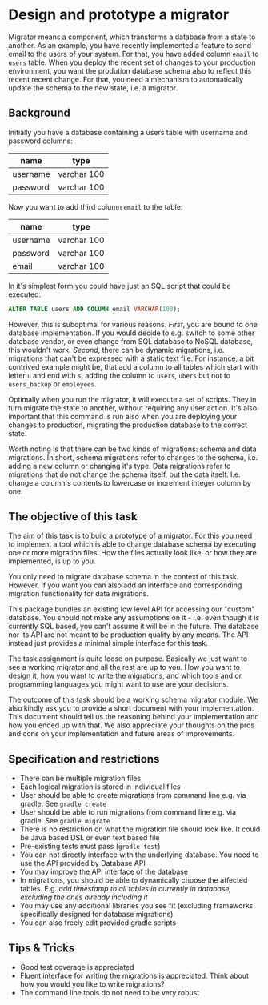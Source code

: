 # Design and prototype a migrator

Migrator means a component, which transforms a database from a state to another. As an example, you have recently implemented a feature to send email to the users of your system. For that, you have added column `email` to `users` table. When you deploy the recent set of changes to your production environment, you want the prodution database schema also to reflect this recent recent change. For that, you need a mechanism to automatically update the schema to the new state, i.e. a migrator.

## Background

Initially you have a database containing a users table with username and password columns:

|name|type|
|----|----|
|username|varchar 100|
|password|varchar 100|

Now you want to add third column `email` to the table:

|name|type|
|----|----|
|username|varchar 100|
|password|varchar 100|
|email|varchar 100|

In it's simplest form you could have just an SQL script that could be executed:

```sql
ALTER TABLE users ADD COLUMN email VARCHAR(100);
```

However, this is suboptimal for various reasons. *First*, you are bound to one database implementation. If you would decide to e.g. switch to some other database vendor, or even change from SQL database to NoSQL database, this wouldn't work. *Second*, there can be dynamic migrations, i.e. migrations that can't be expressed with a static text file. For instance, a bit contrived example might be, that add a column to all tables which start with letter `u` and end with `s`, adding the column to `users`, `ubers` but not to `users_backup` or `employees`.

Optimally when you run the migrator, it will execute a set of scripts. They in turn migrate the state to another, without requiring any user action.
It's also important that this command is run also when you are deploying your changes to production, migrating the production database to the correct state.

Worth noting is that there can be two kinds of migrations: schema and data migrations. In short, schema migrations refer to changes to the schema, i.e. adding a new column or changing it's type. Data migrations refer to migrations that do not change the schema itself, but the data itself. I.e. change a column's contents to lowercase or increment integer column by one.

## The objective of this task

The aim of this task is to build a prototype of a migrator. For this you need to implement a tool which is able to change database schema by executing one or more migration files. How the files actually look like, or how they are implemented, is up to you.

You only need to migrate database schema in the context of this task. However, if you want you can also add an interface and corresponding migration functionality for data migrations.

This package bundles an existing low level API for accessing our "custom" database. You should not make any assumptions on it - i.e. even though it is currently SQL based, you can't assume it will be in the future.  The database nor its API are not meant to be production quality by any means. The API instead just provides a minimal simple interface for this task.

The task assignment is quite loose on purpose. Basically we just want to see a working migrator and all the rest are up to you. How you want to design it, how you want to write the migrations, and which tools and or programming languages you might want to use are your decisions.

The outcome of this task should be a working schema migrator module. We also kindly ask you to provide a short document with your implementation. This document should tell us the reasoning behind your implementation and how you ended up with that. We also appreciate your thoughts on the pros and cons on your implementation and future areas of improvements.

## Specification and restrictions

* There can be multiple migration files
* Each logical migration is stored in individual files
* User should be able to create migrations from command line e.g. via gradle. See `gradle create`
* User should be able to run migrations from command line e.g. via gradle. See `gradle migrate`
* There is no restriction on what the migration file should look like. It could be Java based DSL or even text based file
* Pre-existing tests must pass (`gradle test`)
* You can not directly interface with the underlying database. You need to use the API provided by Database API
* You may improve the API interface of the database
* In migrations, you should be able to dynamically choose the affected tables. E.g. _add timestamp to all tables in currently in database, excluding the ones already including it_
* You may use any additional libraries you see fit (excluding frameworks specifically designed for database migrations)
* You can also freely edit provided gradle scripts

## Tips & Tricks

* Good test coverage is appreciated
* Fluent interface for writing the migrations is appreciated. Think about how you would you like to write migrations?
* The command line tools do not need to be very robust
